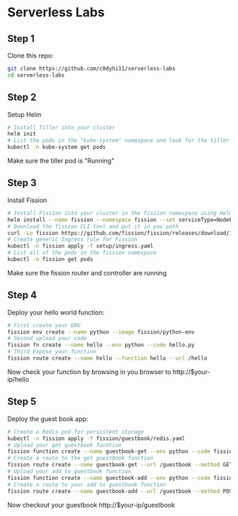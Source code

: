 # Serverless Labs
## Step 1 
Clone this repo:
```bash 
git clone https://github.com/c0dyhi11/serverless-labs
cd serverless-labs
```

## Step 2
Setup Helm
```bash
# Install Tiller into your cluster
helm init
# List the pods in the "kube-system" namespace and look for the tiller pod
kubectl -n kube-system get pods
```
Make sure the tiller pod is "Running"
## Step 3
Install Fission

```bash
# Install Fission into your cluster in the fission namespace using Helm
helm install --name fission --namespace fission --set serviceType=NodePort,routerServiceType=NodePort https://github.com/fission/fission/releases/download/1.2.1/fission-all-1.2.1.tgz
# Download the fission CLI tool and put it in you path
curl -Lo fission https://github.com/fission/fission/releases/download/1.2.1/fission-cli-linux && chmod +x fission && sudo mv fission /usr/local/bin/
# Create generic Ingress rule for Fission
kubectl -n fission apply -f setup/ingress.yaml
# List all of the pods in the fission namespace
kubectl -n fission get pods
```
Make sure the fission router and controller are running

## Step 4

Deploy your hello world function:
```bash
# First create your ENV
fission env create --name python --image fission/python-env
# Second upload your code
fission fn create --name hello --env python --code hello.py 
# Third Expose your function
fission route create --name hello --function hello --url /hello
```
Now check your function by browsing in you browser to http://$your-ip/hello

## Step 5
Deploy the guest book app:
```bash
# Create a Redis pod for persistent storage
kubectl -n fission apply -f fission/guestbook/redis.yaml
# Upload your get guestbook fucntion
fission function create --name guestbook-get --env python --code fission/guestbook/get.py 
# Create a route to the get guestbook function
fission route create --name guestbook-get --url /guestbook --method GET
# Upload your add to guestbook function
fission function create --name guestbook-add --env python --code fission/guestbook/add.py 
# Create a route to your add to guestbook function
fission route create --name guestbook-add --url /guestbook --method POST
```
Now checkout your guestbook http://$your-ip/guestbook

